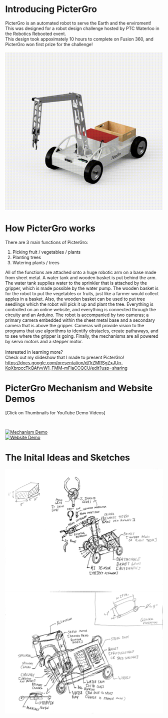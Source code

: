 # Introducing PicterGro
PicterGro is an automated robot to serve the Earth and the enviroment! <br>
This was designed for a robot design challenge hosted by PTC Waterloo in the Robotics Rebooted event. <br>
This design took appoximately 10 hours to complete on Fusion 360, and PicterGro won first prize for the challenge! <br><br>
![pictergro-revolve](images/pictergro-spin.gif)
 
# How PicterGro works
There are 3 main functions of PicterGro: <br>
1. Picking fruit / vegetables / plants
2. Planting trees
3. Watering plants / trees

All of the functions are attached onto a huge robotic arm on a base made from sheet metal. A water tank and wooden basket is put behind the arm. The water tank supplies water to the sprinkler that is attached by the gripper, which is made possible by the water pump. The wooden basket is for the robot to put the vegetables or fruits, just like a farmer would collect apples in a basket. Also, the wooden basket can be used to put tree seedlings which the robot will pick it up and plant the tree. Everything is controlled on an online website, and everything is connected through the circuity and an Arduino. The robot is accompanied by two cameras; a primary camera embedded within the sheet metal base and a secondary camera that is above the gripper. Cameras will provide vision to the programs that use algorithms to identify obstacles, create pathaways, and to see where the gripper is going. Finally, the mechanisms are all powered by servo motors and a stepper motor. 
<br><br>
Interested in learning more? <br> Check out my slideshow that I made to present PicterGro! <br>
https://docs.google.com/presentation/d/1rZMRSgZxJUn-KpXbrpccTkQAfvvW1_FMM-mFlaCCQCU/edit?usp=sharing 


# PicterGro Mechanism and Website Demos
[Click on Thumbnails for YouTube Demo Videos]

<br>

[![Mechanism Demo](https://img.youtube.com/vi/KYv3w1Pnx6c/0.jpg)](https://www.youtube.com/watch?v=KYv3w1Pnx6c) <br>
[![Website Demo](https://img.youtube.com/vi/GkVJrcjmVm4/0.jpg)](https://www.youtube.com/watch?v=GkVJrcjmVm4)

# The Inital Ideas and Sketches
<img src="images/sketch1.png" width="800">
<img src="images/sketch2.png" width="800">

